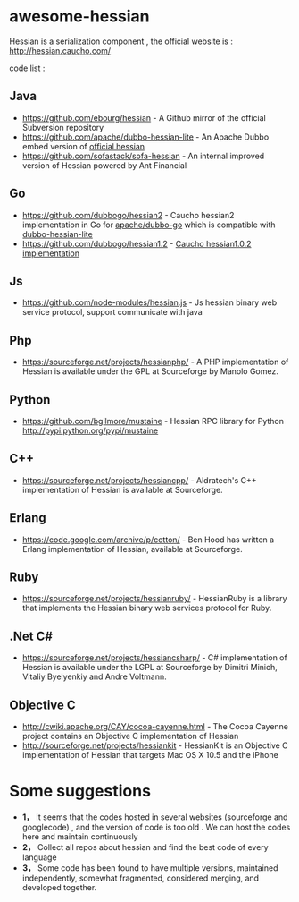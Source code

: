 # awesome-hessian
Hessian is a serialization component , the official website is : http://hessian.caucho.com/

code list :
## Java
* https://github.com/ebourg/hessian - A Github mirror of the official Subversion repository
* https://github.com/apache/dubbo-hessian-lite - An Apache Dubbo embed version of [official hessian](https://github.com/ebourg/hessian) 
* https://github.com/sofastack/sofa-hessian - An internal improved version of Hessian powered by Ant Financial

## Go
* https://github.com/dubbogo/hessian2 - Caucho hessian2 implementation in Go for [apache/dubbo-go](github.com/apache/dubbo-go) which is compatible with [dubbo-hessian-lite](https://github.com/apache/dubbo-hessian-lite)
* https://github.com/dubbogo/hessian1.2 -  [Caucho hessian1.0.2 implementation](http://hessian.caucho.com/doc/hessian-1.0-spec.xtp)

## Js
* https://github.com/node-modules/hessian.js - Js hessian binary web service protocol, support communicate with java

## Php

* https://sourceforge.net/projects/hessianphp/ - A PHP implementation of Hessian is available under the GPL at Sourceforge by Manolo Gomez.
## Python
* https://github.com/bgilmore/mustaine  - Hessian RPC library for Python http://pypi.python.org/pypi/mustaine
## C++
* https://sourceforge.net/projects/hessiancpp/ - Aldratech's C++ implementation of Hessian is available at Sourceforge.

## Erlang

* https://code.google.com/archive/p/cotton/ - Ben Hood has written a Erlang implementation of Hessian, available at Sourceforge.

## Ruby

* https://sourceforge.net/projects/hessianruby/ - HessianRuby is a library that implements the Hessian binary web services protocol for Ruby.
## .Net C#

* https://sourceforge.net/projects/hessiancsharp/ - C# implementation of Hessian  is available under the LGPL at Sourceforge by Dimitri Minich, Vitaliy Byelyenkiy and Andre Voltmann.

## Objective C

- http://cwiki.apache.org/CAY/cocoa-cayenne.html -  The Cocoa Cayenne project contains an Objective C implementation of Hessian
- http://sourceforge.net/projects/hessiankit  - HessianKit is an Objective C implementation of Hessian that targets Mac OS X 10.5 and the iPhone


# Some suggestions
* **1，** It seems that the codes hosted in several websites (sourceforge and googlecode) , and the version of code is too old .  We can host the codes here and maintain continuously
* **2，** Collect all repos about hessian and find the best code of every language
* **3，** Some code has been found to have multiple versions, maintained independently, somewhat fragmented, considered merging, and developed together.
